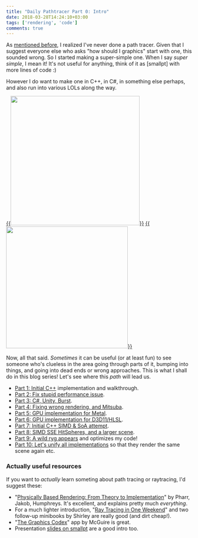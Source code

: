 ```yaml
---
title: "Daily Pathtracer Part 0: Intro"
date: 2018-03-28T14:24:10+03:00
tags: ['rendering', 'code']
comments: true
---
```


As [mentioned before](/blog/2018/03/21/Random-Thoughts-on-Raytracing/), I realized I've never done
a path tracer. Given that I suggest everyone else who asks "how should I graphics" start with one,
this sounded wrong. So I started making a super-simple one. When I say *super simple*, I mean it!
It's not useful for anything, think of it as [smallpt] with more lines of code :)

However I do want to make one in C++, in C#, in something else perhaps, and also run into various
LOLs along the way.

[{{<img src="/img/blog/2018/rt-pathtracer.png" width="350px">}}](/img/blog/2018/rt-pathtracer.png)
[{{<img src="/img/blog/2018/rt-simd-bigscene.jpg" width="330px">}}](/img/blog/2018/rt-simd-bigscene.jpg)

Now, all that said. *Sometimes* it can be useful (or at least fun) to see someone who's clueless
in the area going through parts of it, bumping into things, and going into dead ends or wrong approaches.
This is what I shall do in this blog series! Let's see where this *path* will lead us.

* [Part 1: Initial C++](/blog/2018/03/28/Daily-Pathtracer-Part-1-Initial-C--/) implementation and walkthrough.
* [Part 2: Fix stupid performance issue](/blog/2018/03/28/Daily-Pathtracer-Part-2-Fix-Stupid/).
* [Part 3: C#, Unity, Burst](/blog/2018/03/28/Daily-Pathtracer-Part-3-CSharp-Unity-Burst/).
* [Part 4: Fixing wrong rendering, and Mitsuba](/blog/2018/03/31/Daily-Pathtracer-Part-4-Fixes--Mitsuba/).
* [Part 5: GPU implementation for Metal](/blog/2018/04/03/Daily-Pathtracer-Part-5-Metal-GPU/).
* [Part 6: GPU implementation for D3D11/HLSL](/blog/2018/04/04/Daily-Pathtracer-Part-6-D3D11-GPU/).
* [Part 7: Initial C++ SIMD & SoA attempt](/blog/2018/04/10/Daily-Pathtracer-Part-7-Initial-SIMD/).
* [Part 8: SIMD SSE HitSpheres, and a larger scene](/blog/2018/04/11/Daily-Pathtracer-8-SSE-HitSpheres/).
* [Part 9: A wild ryg appears](/blog/2018/04/13/Daily-Pathtracer-9-A-wild-ryg-appears/) and optimizes my code!
* [Part 10: Let's unify all implementations](/blog/2018/04/16/Daily-Pathtracer-10-Update-CsharpGPU/) so
  that they render the same scene again etc.


### Actually useful resources

If you want to *actually* learn someting about path tracing or raytracing, I'd suggest these:

* "[Physically Based Rendering: From Theory to Implementation](http://www.pbrt.org/)" by Pharr,
  Jakob, Humphreys. It's excellent, and explains pretty much *everything*.
* For a much lighter introduction, "[Ray Tracing in One Weekend](http://in1weekend.blogspot.lt/2016/01/ray-tracing-in-one-weekend.html)"
  and two follow-up minibooks by Shirley are really good (and dirt cheap!).
* "[The Graphics Codex](http://graphicscodex.com/)" app by McGuire is great.
* Presentation [slides on smallpt](http://www.kevinbeason.com/smallpt/#moreinfo) are a good intro too.
